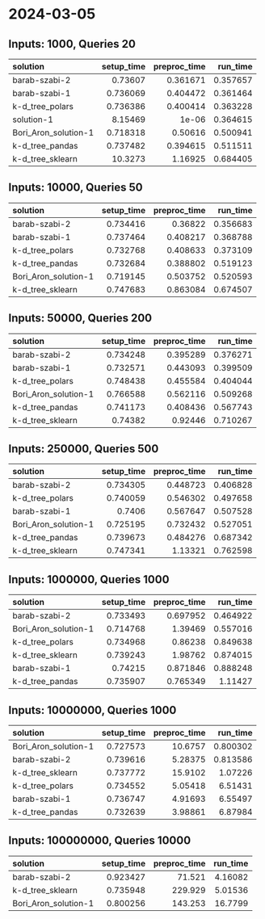 # 2024-03-05

## Inputs: 1000, Queries 20

| solution             |   setup_time |   preproc_time |   run_time |
|:---------------------|-------------:|---------------:|-----------:|
| barab-szabi-2        |     0.73607  |       0.361671 |   0.357657 |
| barab-szabi-1        |     0.736069 |       0.404472 |   0.361464 |
| k-d_tree_polars      |     0.736386 |       0.400414 |   0.363228 |
| solution-1           |     8.15469  |       1e-06    |   0.364615 |
| Bori_Aron_solution-1 |     0.718318 |       0.50616  |   0.500941 |
| k-d_tree_pandas      |     0.737482 |       0.394615 |   0.511511 |
| k-d_tree_sklearn     |    10.3273   |       1.16925  |   0.684405 |

## Inputs: 10000, Queries 50

| solution             |   setup_time |   preproc_time |   run_time |
|:---------------------|-------------:|---------------:|-----------:|
| barab-szabi-2        |     0.734416 |       0.36822  |   0.356683 |
| barab-szabi-1        |     0.737464 |       0.408217 |   0.368788 |
| k-d_tree_polars      |     0.732768 |       0.408633 |   0.373109 |
| k-d_tree_pandas      |     0.732684 |       0.388802 |   0.519123 |
| Bori_Aron_solution-1 |     0.719145 |       0.503752 |   0.520593 |
| k-d_tree_sklearn     |     0.747683 |       0.863084 |   0.674507 |

## Inputs: 50000, Queries 200

| solution             |   setup_time |   preproc_time |   run_time |
|:---------------------|-------------:|---------------:|-----------:|
| barab-szabi-2        |     0.734248 |       0.395289 |   0.376271 |
| barab-szabi-1        |     0.732571 |       0.443093 |   0.399509 |
| k-d_tree_polars      |     0.748438 |       0.455584 |   0.404044 |
| Bori_Aron_solution-1 |     0.766588 |       0.562116 |   0.509268 |
| k-d_tree_pandas      |     0.741173 |       0.408436 |   0.567743 |
| k-d_tree_sklearn     |     0.74382  |       0.92446  |   0.710267 |

## Inputs: 250000, Queries 500

| solution             |   setup_time |   preproc_time |   run_time |
|:---------------------|-------------:|---------------:|-----------:|
| barab-szabi-2        |     0.734305 |       0.448723 |   0.406828 |
| k-d_tree_polars      |     0.740059 |       0.546302 |   0.497658 |
| barab-szabi-1        |     0.7406   |       0.567647 |   0.507528 |
| Bori_Aron_solution-1 |     0.725195 |       0.732432 |   0.527051 |
| k-d_tree_pandas      |     0.739673 |       0.484276 |   0.687342 |
| k-d_tree_sklearn     |     0.747341 |       1.13321  |   0.762598 |

## Inputs: 1000000, Queries 1000

| solution             |   setup_time |   preproc_time |   run_time |
|:---------------------|-------------:|---------------:|-----------:|
| barab-szabi-2        |     0.733493 |       0.697952 |   0.464922 |
| Bori_Aron_solution-1 |     0.714768 |       1.39469  |   0.557016 |
| k-d_tree_polars      |     0.734968 |       0.86238  |   0.849638 |
| k-d_tree_sklearn     |     0.739243 |       1.98762  |   0.874015 |
| barab-szabi-1        |     0.74215  |       0.871846 |   0.888248 |
| k-d_tree_pandas      |     0.735907 |       0.765349 |   1.11427  |

## Inputs: 10000000, Queries 1000

| solution             |   setup_time |   preproc_time |   run_time |
|:---------------------|-------------:|---------------:|-----------:|
| Bori_Aron_solution-1 |     0.727573 |       10.6757  |   0.800302 |
| barab-szabi-2        |     0.739616 |        5.28375 |   0.813586 |
| k-d_tree_sklearn     |     0.737772 |       15.9102  |   1.07226  |
| k-d_tree_polars      |     0.734552 |        5.05418 |   6.51431  |
| barab-szabi-1        |     0.736747 |        4.91693 |   6.55497  |
| k-d_tree_pandas      |     0.732639 |        3.98861 |   6.87984  |

## Inputs: 100000000, Queries 10000

| solution             |   setup_time |   preproc_time |   run_time |
|:---------------------|-------------:|---------------:|-----------:|
| barab-szabi-2        |     0.923427 |         71.521 |    4.16082 |
| k-d_tree_sklearn     |     0.735948 |        229.929 |    5.01536 |
| Bori_Aron_solution-1 |     0.800256 |        143.253 |   16.7799  |